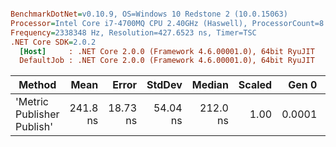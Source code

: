 ``` ini

BenchmarkDotNet=v0.10.9, OS=Windows 10 Redstone 2 (10.0.15063)
Processor=Intel Core i7-4700MQ CPU 2.40GHz (Haswell), ProcessorCount=8
Frequency=2338348 Hz, Resolution=427.6523 ns, Timer=TSC
.NET Core SDK=2.0.2
  [Host]     : .NET Core 2.0.0 (Framework 4.6.00001.0), 64bit RyuJIT
  DefaultJob : .NET Core 2.0.0 (Framework 4.6.00001.0), 64bit RyuJIT


```
 |                     Method |     Mean |    Error |   StdDev |   Median | Scaled |  Gen 0 | Allocated |
 |--------------------------- |---------:|---------:|---------:|---------:|-------:|-------:|----------:|
 | 'Metric Publisher Publish' | 241.8 ns | 18.73 ns | 54.04 ns | 212.0 ns |   1.00 | 0.0001 |       0 B |
